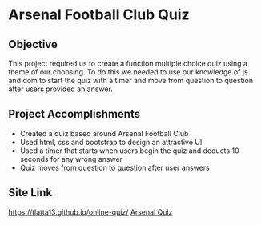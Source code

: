 # Arsenal Football Club Quiz

## Objective
This project required us to create a function multiple choice quiz using a theme of our choosing. To do this we needed to use our knowledge of js and dom to start the quiz with a timer and move from question to question after users provided an answer.

## Project Accomplishments
* Created a quiz based around Arsenal Football Club
* Used html, css and bootstrap to design an attractive UI
* Used a timer that starts when users begin the quiz and deducts 10 seconds for any wrong answer
* Quiz moves from question to question after user answers


## Site Link
https://tlatta13.github.io/online-quiz/
[Arsenal Quiz](https://tlatta13.github.io/online-quiz/)